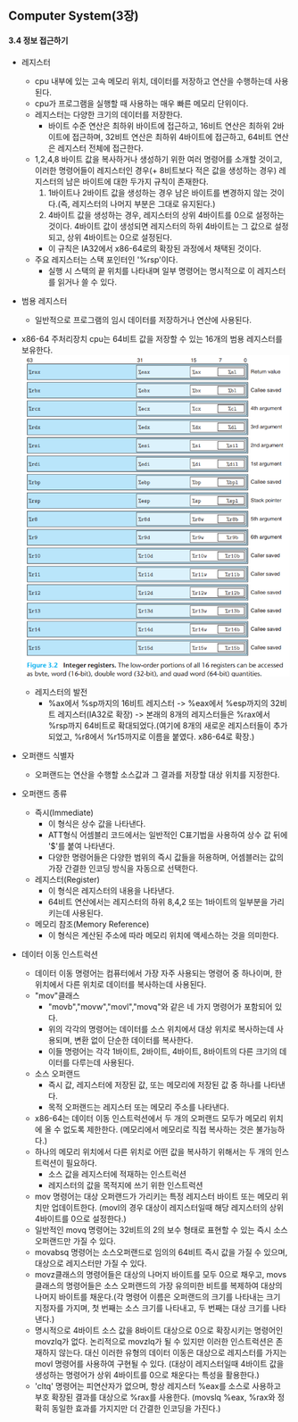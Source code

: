 ## Computer System(3장)

#### 3.4 정보 접근하기   
* 레지스터   
    * cpu 내부에 있는 고속 메모리 위치, 데이터를 저장하고 연산을 수행하는데 사용된다.  
    * cpu가 프로그램을 실행할 때 사용하는 매우 빠른 메모리 단위이다.  
    * 레지스터는 다양한 크기의 데이터를 저장한다.  
        * 바이트 수준 연산은 최하위 바이트에 접근하고, 16비트 연산은 최하위 2바이트에 접근하며, 32비트 연산은 최하위 4바이트에 접근하고, 64비트 연산은 레지스터 전체에 접근한다.  
    * 1,2,4,8 바이트 값을 복사하거나 생성하기 위한 여러 명령어를 소개할 것이고, 이러한 명령어들이 레지스터인 경우(+ 8비트보다 적은 값을 생성하는 경우) 레지스터의 남은 바이트에 대한 두가지 규칙이 존재한다.   
        1) 1바이트나 2바이트 값을 생성하는 경우 남은 바이트를 변경하지 않는 것이다.(즉, 레지스터의 나머지 부분은 그대로 유지된다.)   
        2) 4바이트 값을 생성하는 경우, 레지스터의 상위 4바이트를 0으로 설정하는 것이다. 4바이트 값이 생성되면 레지스터의 하위 4바이트는 그 값으로 설정되고, 상위 4바이트는 0으로 설정된다.  
        * 이 규칙은 IA32에서 x86-64로의 확장된 과정에서 채택된 것이다.   
    * 주요 레지스터는 스택 포인터인 '%rsp'이다.  
        * 실행 시 스택의 끝 위치를 나타내며 일부 명령어는 명시적으로 이 레지스터를 읽거나 쓸 수 있다.   
* 범용 레지스터  
    * 일반적으로 프로그램의 임시 데이터를 저장하거나 연산에 사용된다.   
* x86-64 주처리장치 cpu는 64비트 값을 저장할 수 있는 16개의 범용 레지스터를 보유한다.    
    <img src="./img/image5.png">   

    * 레지스터의 발전  
        * %ax에서 %sp까지의 16비트 레지스터 -> %eax에서 %esp까지의 32비트 레지스터(IA32로 확장) -> 본래의 8개의 레지스터들은 %rax에서 %rsp까지 64비트로 확대되었다.(여기에 8개의 새로운 레지스터들이 추가되었고, %r8에서 %r15까지로 이름을 붙였다. x86-64로 확장.)   




* 오퍼랜드 식별자  
    * 오퍼랜드는 연산을 수행할 소스값과 그 결과를 저장할 대상 위치를 지정한다.   
* 오퍼랜드 종류  
    * 즉시(Immediate)  
        * 이 형식은 상수 값을 나타낸다.   
        * ATT형식 어셈블리 코드에서는 일반적인 C표기법을 사용하여 상수 값 뒤에 '$'를 붙여 나타낸다.   
        * 다양한 명령어들은 다양한 범위의 즉시 값들을 허용하며, 어셈블러는 값의 가장 간결한 인코딩 방식을 자동으로 선택한다.   
    * 레지스터(Register)   
        * 이 형식은 레지스터의 내용을 나타낸다.  
        * 64비트 연산에서는 레지스터의 하위 8,4,2 또는 1바이트의 일부분을 가리키는데 사용된다.   
    * 메모리 참조(Memory Reference)  
        * 이 형식은 계산된 주소에 따라 메모리 위치에 액세스하는 것을 의미한다.  


        
* 데이터 이동 인스트럭션   
    * 데이터 이동 명령어는 컴퓨터에서 가장 자주 사용되는 명령어 중 하나이며, 한 위치에서 다른 위치로 데이터를 복사하는데 사용된다.  
    * "mov"클래스  
        * "movb","movw","movl","movq"와 같은 네 가지 명령어가 포함되어 있다.   
        * 위의 각각의 명령어는 데이터를 소스 위치에서 대상 위치로 복사하는데 사용되며, 변환 없이 단순한 데이터를 복사한다.   
        * 이들 명령어는 각각 1바이트, 2바이트, 4바이트, 8바이트의 다른 크기의 데이터를 다루는데 사용된다.   
    * 소스 오퍼랜드  
        * 즉시 값, 레지스터에 저장된 값, 또는 메모리에 저장된 값 중 하나를 나타낸다.  
        * 목적 오퍼랜드는 레지스터 또는 메모리 주소를 나타낸다.  
    * x86-64는 데이터 이동 인스트럭션에서 두 개의 오퍼랜드 모두가 메모리 위치에 올 수 없도록 제한한다. (메모리에서 메모리로 직접 복사하는 것은 불가능하다.)  
    * 하나의 메모리 위치에서 다른 위치로 어떤 값을 복사하기 위해서는 두 개의 인스트럭션이 필요하다.  
        * 소스 값을 레지스터에 적재하는 인스트럭션  
        * 레지스터의 값을 목적지에 쓰기 위한 인스트럭션  
    * mov 명령어는 대상 오퍼랜드가 가리키는 특정 레지스터 바이트 또는 메모리 위치만 업데이트한다. (movl의 경우 대상이 레지스터일때 해당 레지스터의 상위 4바이트를 0으로 설정한다.)    
    * 일반적인 movq 명령어는 32비트의 2의 보수 형태로 표현할 수 있는 즉시 소스 오퍼랜드만 가질 수 있다.  
    * movabsq 명령어는 소스오퍼랜드로 임의의 64비트 즉시 값을 가질 수 있으며, 대상으로 레지스터만 가질 수 있다.  
    * movz클래스의 명령어들은 대상의 나머지 바이트를 모두 0으로 채우고, movs클래스의 명령어들은 소스 오퍼랜드의 가장 유의미한 비트를 복제하여 대상의 나머지 바이트를 채운다.(각 명령어 이름은 오퍼랜드의 크기를 나타내는 크기 지정자를 가지며, 첫 번째는 소스 크기를 나타내고, 두 번째는 대상 크기를 나타낸다.)    
    * 명시적으로 4바이트 소스 값을 8바이트 대상으로 0으로 확장시키는 명령어인 movzlq가 없다. 논리적으로 movzlq가 될 수 있지만 이러한 인스트럭션은 존재하지 않는다. 대신 이러한 유형의 데이터 이동은 대상으로 레지스터를 가지는 movl 명령어를 사용하여 구현될 수 있다. (대상이 레지스터일때 4바이트 값을 생성하는 명령어가 상위 4바이트를 0으로 채운다는 특성을 활용한다.)   
    * 'cltq' 명령어는 피연산자가 없으며, 항상 레지스터 %eax를 소스로 사용하고 부호 확장된 결과를 대상으로 %rax를 사용한다. (movslq %eax, %rax와 정확히 동일한 효과를 가지지만 더 간결한 인코딩을 가진다.)